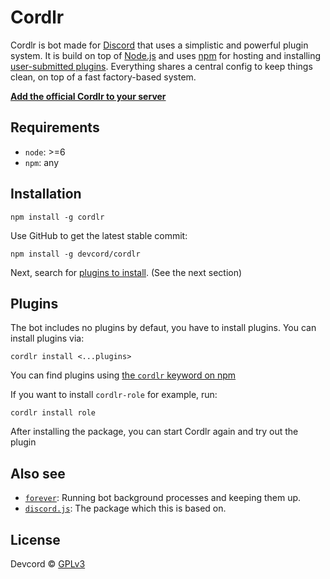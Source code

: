 # Cordlr

Cordlr is bot made for [Discord](https://discordapp.com/) that uses a simplistic and powerful plugin system.  It is build on top of [Node.js](https://nodejs.org/) and uses [npm](https://www.npmjs.com/) for hosting and installing [user-submitted plugins](https://www.npmjs.com/browse/keyword/cordlr).  Everything shares a central config to keep things clean, on top of a fast factory-based system.

[**Add the official Cordlr to your server**](https://discordapp.com/oauth2/authorize?client_id=223165778357256194&scope=bot&permissions=0x00000008)

## Requirements

 - `node`: >=6
 - `npm`: any

## Installation
```
npm install -g cordlr
```

Use GitHub to get the latest stable commit:
```
npm install -g devcord/cordlr
```

Next, search for [plugins to install](https://www.npmjs.com/browse/keyword/cordlr).  (See the next section)

## Plugins

The bot includes no plugins by defaut, you have to install plugins. You can install plugins via:
```
cordlr install <...plugins>
```

You can find plugins using [the `cordlr` keyword on npm](https://www.npmjs.com/browse/keyword/cordlr)

If you want to install `cordlr-role` for example, run: 
```
cordlr install role
```

After installing the package, you can start Cordlr again and try out the plugin

## Also see
 - [`forever`](https://www.npmjs.com/package/forever): Running bot background processes and keeping them up.
 - [`discord.js`](https://www.npmjs.com/package/discord.js): The package which this is based on.

## License

Devcord &copy; [GPLv3](LICENSE)
